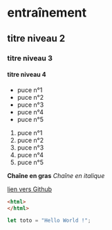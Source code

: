 # entraînement
## titre niveau 2
### titre niveau 3
#### titre niveau 4

+ puce n°1
+ puce n°2
+ puce n°3
+ puce n°4
+ puce n°5

1. puce n°1
2. puce n°2
3. puce n°3
4. puce n°4
5. puce n°5

**Chaîne en gras**
*Chaîne en italique*

[lien vers Github](https://github.com)

```html
<html>
</html>
```

```javascript
let toto = "Hello World !";
```